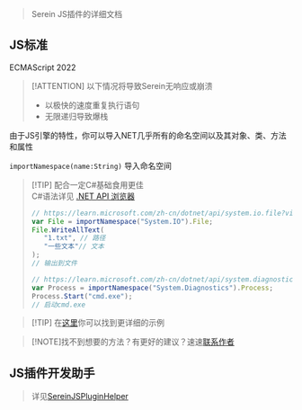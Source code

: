 
>Serein JS插件的详细文档

## JS标准

ECMAScript 2022

>[!ATTENTION]
>以下情况将导致Serein无响应或崩溃
>
> - 以极快的速度重复执行语句
> - 无限递归导致爆栈


由于JS引擎的特性，你可以导入NET几乎所有的命名空间以及其对象、类、方法和属性

`importNamespace(name:String)` 导入命名空间

>[!TIP] 配合一定C#基础食用更佳  
>C#语法详见 [.NET API 浏览器](https://learn.microsoft.com/zh-cn/dotnet/api/?view=net-6.0)
>
>```js
>// https://learn.microsoft.com/zh-cn/dotnet/api/system.io.file?view=net-6.0
>var File = importNamespace("System.IO").File;
>File.WriteAllText(
>    "1.txt", // 路径
>    "一些文本"// 文本
>);
>// 输出到文件
>   ```
>
>```js
>// https://learn.microsoft.com/zh-cn/dotnet/api/system.diagnostics.process?view=net-6.0
>var Process = importNamespace("System.Diagnostics").Process;
>Process.Start("cmd.exe");
>// 启动cmd.exe
>```

>[!TIP] 在[这里](Extension/JS/Example.js.md)你可以找到更详细的示例

>[!NOTE]找不到想要的方法？有更好的建议？速速[联系作者](More/About.md#反馈)

## JS插件开发助手

>详见[SereinJSPluginHelper](Extension/JS/SereinJSPluginHelper.js.md)
